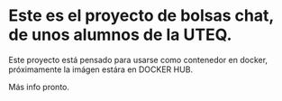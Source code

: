 # Este es el proyecto de bolsas chat, de unos alumnos de la UTEQ.

Este proyecto está pensado para usarse como contenedor en docker, próximamente la imágen estára en DOCKER HUB.

Más info pronto.